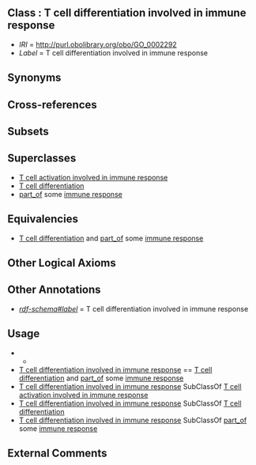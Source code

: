 
## Class : T cell differentiation involved in immune response

 * *IRI* = http://purl.obolibrary.org/obo/GO_0002292
 * *Label* = T cell differentiation involved in immune response

## Synonyms


## Cross-references


## Subsets


## Superclasses

 * [T cell activation involved in immune response](../../GO/86/GO_0002286.md)
 * [T cell differentiation](../../GO/17/GO_0030217.md)
 * [part_of](../../BFO/50/BFO_0000050.md) some [immune response](../../GO/55/GO_0006955.md)

## Equivalencies

 * [T cell differentiation](../../GO/17/GO_0030217.md) and [part_of](../../BFO/50/BFO_0000050.md) some [immune response](../../GO/55/GO_0006955.md)

## Other Logical Axioms


## Other Annotations

 * *[rdf-schema#label](../../el/rdf-schema#label.md)* = T cell differentiation involved in immune response

## Usage

 * -
 * [T cell differentiation involved in immune response](../../GO/92/GO_0002292.md) == [T cell differentiation](../../GO/17/GO_0030217.md) and [part_of](../../BFO/50/BFO_0000050.md) some [immune response](../../GO/55/GO_0006955.md)
 * [T cell differentiation involved in immune response](../../GO/92/GO_0002292.md) SubClassOf [T cell activation involved in immune response](../../GO/86/GO_0002286.md)
 * [T cell differentiation involved in immune response](../../GO/92/GO_0002292.md) SubClassOf [T cell differentiation](../../GO/17/GO_0030217.md)
 * [T cell differentiation involved in immune response](../../GO/92/GO_0002292.md) SubClassOf [part_of](../../BFO/50/BFO_0000050.md) some [immune response](../../GO/55/GO_0006955.md)

## External Comments

